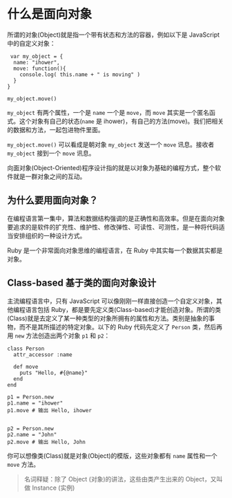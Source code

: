 # 什么是面向对象
所谓的对象(Object)就是指一个带有状态和方法的容器，例如以下是 JavaScript 中的自定义对象：

```
 var my_object = {
  name: "ihower",
  move: function(){
    console.log( this.name + " is moving" )
  }
}

my_object.move()
```

`my_object` 有两个属性，一个是 `name` 一个是 `move`，而 `move` 其实是一个匿名函式。这个对象有自己的状态(`name` 是 ihower)，有自己的方法(move)。我们把相关的数据和方法，一起包进物件里面。

`my_object.move()` 可以看成是朝对象 `my_object` 发送一个 `move` 讯息。接收者 `my_object` 接到一个 `move` 讯息。

向面对象(Object-Oriented)程序设计指的就是以对象为基础的编程方式，整个软件就是一群对象之间的互动。

## 为什么要用面向对象？

在编程语言第一集中，算法和数据结构强调的是正确性和高效率。但是在面向对象要追求的是软件的扩充性、维护性、修改弹性、可读性、可测性，是一种将代码适当安排组织的一种设计方式。

Ruby 是一个非常面向对象思维的编程语言，在 Ruby 中其实每一个数据其实都是对象。

## Class-based 基于类的面向对象设计

主流编程语言中，只有 JavaScript 可以像刚刚一样直接创造一个自定义对象，其他编程语言包括 Ruby，都是要先定义类(Class-based)才能创造对象。所谓的类(Class)就是去定义了某一种类型的对象所拥有的属性和方法。类别是抽象的事物，而不是其所描述的特定对象。以下的 Ruby 代码先定义了 `Person` 类，然后再用 `new` 方法创造出两个对象 `p1` 和 `p2`：

```
class Person
  attr_accessor :name

  def move
    puts "Hello, #{@name}"
  end
end

p1 = Person.new
p1.name = "ihower"
p1.move # 输出 Hello, ihower


p2 = Person.new
p2.name = "John"
p2.move # 输出 Hello, John
```

你可以想像类(Class)就是对象(Object)的模版，这些对象都有 `name` 属性和一个 `move` 方法。

> 名词释疑：除了 Object (对象)的讲法，这些由类产生出来的 Object，又叫做 Instance (实例)
